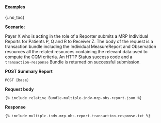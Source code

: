 
#### Examples
{:.no_toc}

**Scenario:**

Payer X who is acting in the role of a Reporter submits a MRP Individual Reports for Patients P, Q and R to Receiver Z.  The body of the request is a transaction bundle including the Individual MeasureReport and Observation resources all the related resources containing the relevant data used to compute the CQM criteria.  An HTTP Status success code and a `transaction-response` Bundle is returned on successful submission.

**POST Summary Report**

`POST [base]`

**Request body**

~~~
{% include_relative Bundle-multiple-indv-mrp-obs-report.json %}
~~~


**Response**

~~~
{% include multiple-indv-mrp-obs-report-transaction-response.txt %}
~~~
